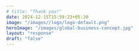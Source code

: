 ```yaml
---
# title: "Thank you!"
date: 2024-12-15T15:59:23+05:30
image: "/images//logo/logo-default.png"
heroImage: "/images/global-business-concept.jpg"
layout: "response"
draft: "false"
---
```

